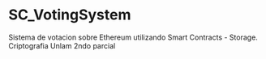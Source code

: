 # SC_VotingSystem
Sistema de votacion sobre Ethereum utilizando Smart Contracts - Storage. Criptografia Unlam 2ndo parcial

